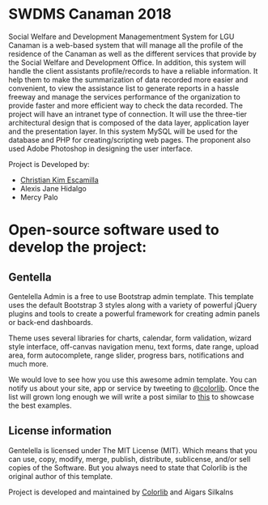 # SWDMS Canaman 2018

Social Welfare and Development Managementment System for LGU Canaman is a web-based
system that will manage all the profile of the residence of the Canaman as well as the different
services that provide by the Social Welfare and Development Office. In addition, this system will
handle the client assistants profile/records to have a reliable information. It help them to make the
summarization of data recorded more easier and convenient, to view the assistance list to generate
reports in a hassle freeway and manage the services performance of the organization to provide faster
and more efficient way to check the data recorded.
The project will have an intranet type of connection. It will use the three-tier architectural
design that is composed of the data layer, application layer and the presentation layer. In this
system MySQL will be used for the database and PHP for creating/scripting web pages. The
proponent also used Adobe Photoshop in designing the user interface.

Project is Developed by:

* [Christian Kim Escamilla](https://www.linkedin.com/in/christian-kim-escamilla-b85b35b0/ "Linkedin - Christian Kim Escamilla")
* Alexis Jane Hidalgo
* Mercy Palo

# Open-source software used to develop the project:

## Gentella
Gentelella Admin is a free to use Bootstrap admin template.
This template uses the default Bootstrap 3 styles along with a variety of powerful jQuery plugins and tools to create a powerful framework for creating admin panels or back-end dashboards.

Theme uses several libraries for charts, calendar, form validation, wizard style interface, off-canvas navigation menu, text forms, date range, upload area, form autocomplete, range slider, progress bars, notifications and much more.

We would love to see how you use this awesome admin template. You can notify us about your site, app or service by tweeting to [@colorlib](https://twitter.com/colorlib). Once the list will grown long enough we will write a post similar to [this](https://colorlib.com/wp/avada-theme-examples/) to showcase the best examples.

## License information
Gentelella is licensed under The MIT License (MIT). Which means that you can use, copy, modify, merge, publish, distribute, sublicense, and/or sell copies of the Software. But you always need to state that Colorlib is the original author of this template.

Project is developed and maintained by [Colorlib](https://colorlib.com/ "Colorlib - Make Your First Blog") and Aigars Silkalns

## 
